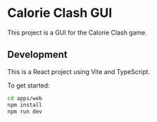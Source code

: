 # Calorie Clash GUI

This project is a GUI for the Calorie Clash game.

## Development

This is a React project using Vite and TypeScript.

To get started:

```bash
cd apps/web
npm install
npm run dev
```
